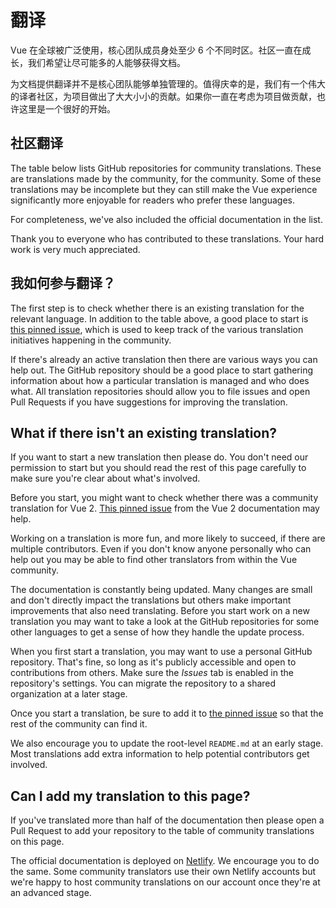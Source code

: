 # 翻译

Vue 在全球被广泛使用，核心团队成员身处至少 6 个不同时区。社区一直在成长，我们希望让尽可能多的人能够获得文档。

为文档提供翻译并不是核心团队能够单独管理的。值得庆幸的是，我们有一个伟大的译者社区，为项目做出了大大小小的贡献。如果你一直在考虑为项目做贡献，也许这里是一个很好的开始。

## 社区翻译

The table below lists GitHub repositories for community translations. These are translations made by the community, for the community. Some of these translations may be incomplete but they can still make the Vue experience significantly more enjoyable for readers who prefer these languages.

For completeness, we've also included the official documentation in the list.

<guide-contributing-translations />

Thank you to everyone who has contributed to these translations. Your hard work is very much appreciated.

## 我如何参与翻译？

The first step is to check whether there is an existing translation for the relevant language. In addition to the table above, a good place to start is [this pinned issue](https://github.com/vuejs/docs-next/issues/478), which is used to keep track of the various translation initiatives happening in the community.

If there's already an active translation then there are various ways you can help out. The GitHub repository should be a good place to start gathering information about how a particular translation is managed and who does what. All translation repositories should allow you to file issues and open Pull Requests if you have suggestions for improving the translation.

## What if there isn't an existing translation?

If you want to start a new translation then please do. You don't need our permission to start but you should read the rest of this page carefully to make sure you're clear about what's involved.

Before you start, you might want to check whether there was a community translation for Vue 2. [This pinned issue](https://github.com/vuejs/vuejs.org/issues/2015) from the Vue 2 documentation may help.

Working on a translation is more fun, and more likely to succeed, if there are multiple contributors. Even if you don't know anyone personally who can help out you may be able to find other translators from within the Vue community.

The documentation is constantly being updated. Many changes are small and don't directly impact the translations but others make important improvements that also need translating. Before you start work on a new translation you may want to take a look at the GitHub repositories for some other languages to get a sense of how they handle the update process.

When you first start a translation, you may want to use a personal GitHub repository. That's fine, so long as it's publicly accessible and open to contributions from others. Make sure the *Issues* tab is enabled in the repository's settings. You can migrate the repository to a shared organization at a later stage.

Once you start a translation, be sure to add it to [the pinned issue](https://github.com/vuejs/docs-next/issues/478) so that the rest of the community can find it.

We also encourage you to update the root-level `README.md` at an early stage. Most translations add extra information to help potential contributors get involved.

## Can I add my translation to this page?

If you've translated more than half of the documentation then please open a Pull Request to add your repository to the table of community translations on this page.

The official documentation is deployed on [Netlify](https://url.netlify.com/HJ8X2mxP8). We encourage you to do the same. Some community translators use their own Netlify accounts but we're happy to host community translations on our account once they're at an advanced stage.

